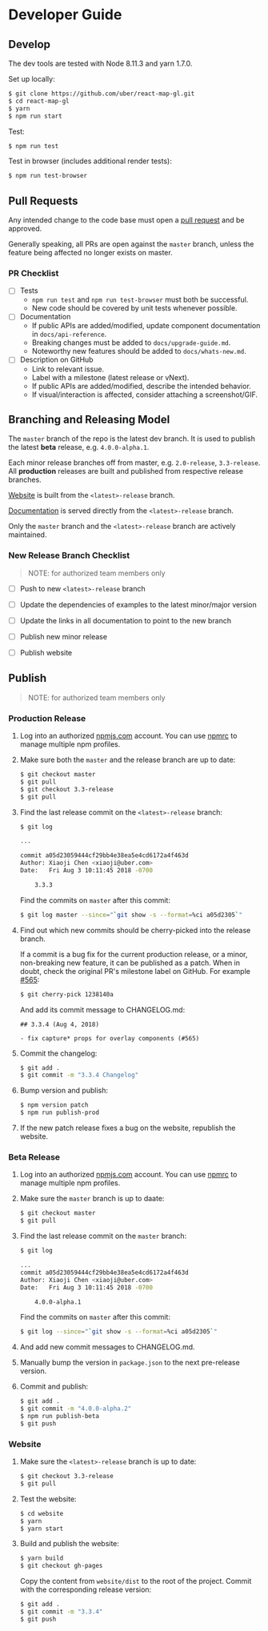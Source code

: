 # Developer Guide

## Develop

The dev tools are tested with Node 8.11.3 and yarn 1.7.0.

Set up locally:

```bash
$ git clone https://github.com/uber/react-map-gl.git
$ cd react-map-gl
$ yarn
$ npm run start
```

Test:

```bash
$ npm run test
```

Test in browser (includes additional render tests):

```bash
$ npm run test-browser
```

## Pull Requests

Any intended change to the code base must open a [pull request](https://help.github.com/articles/creating-a-pull-request/) and be approved. 

Generally speaking, all PRs are open against the `master` branch, unless the feature being affected no longer exists on master.

### PR Checklist

- [ ] Tests
  + `npm run test` and `npm run test-browser` must both be successful.
  + New code should be covered by unit tests whenever possible.
- [ ] Documentation
  + If public APIs are added/modified, update component documentation in `docs/api-reference`.
  + Breaking changes must be added to `docs/upgrade-guide.md`.
  + Noteworthy new features should be added to `docs/whats-new.md`.
- [ ] Description on GitHub
  + Link to relevant issue.
  + Label with a milestone (latest release or vNext).
  + If public APIs are added/modified, describe the intended behavior.
  + If visual/interaction is affected, consider attaching a screenshot/GIF.


## Branching and Releasing Model

The `master` branch of the repo is the latest dev branch. It is used to publish the latest **beta** release, e.g. `4.0.0-alpha.1`.

Each minor release branches off from master, e.g. `2.0-release`, `3.3-release`. All **production** releases are built and published from respective release branches.

[Website](https://uber.github.io/react-map-gl) is built from the `<latest>-release` branch.

[Documentation](https://uber.github.io/react-map-gl/#/Documentation) is served directly from the `<latest>-release` branch.

Only the `master` branch and the `<latest>-release` branch are actively maintained.

### New Release Branch Checklist

> NOTE: for authorized team members only

- [ ] Push to new `<latest>-release` branch
- [ ] Update the dependencies of examples to the latest minor/major version
- [ ] Update the links in all documentation to point to the new branch
- [ ] Publish new minor release
- [ ] Publish website


## Publish

> NOTE: for authorized team members only

### Production Release

1. Log into an authorized [npmjs.com](https://www.npmjs.com/) account. You can use [npmrc](https://www.npmjs.com/package/npmrc) to manage multiple npm profiles.
2. Make sure both the `master` and the release branch are up to date:

    ```bash
    $ git checkout master
    $ git pull
    $ git checkout 3.3-release
    $ git pull
    ```

3. Find the last release commit on the `<latest>-release` branch:

    ```bash
    $ git log

    ...

    commit a05d23059444cf29bb4e38ea5e4cd6172a4f463d
    Author: Xiaoji Chen <xiaoji@uber.com>
    Date:   Fri Aug 3 10:11:45 2018 -0700

        3.3.3
    ```

    Find the commits on `master` after this commit:

    ```bash
    $ git log master --since="`git show -s --format=%ci a05d2305`"
    ```

4. Find out which new commits should be cherry-picked into the release branch.

    If a commit is a bug fix for the current production release, or a minor, non-breaking new feature, it can be published as a patch. When in doubt, check the original PR's milestone label on GitHub. For example [#565](https://github.com/uber/react-map-gl/pull/565):

    ```bash
    $ git cherry-pick 1238140a
    ```

    And add its commit message to CHANGELOG.md:

    ```
    ## 3.3.4 (Aug 4, 2018)

    - fix capture* props for overlay components (#565)
    ```

5. Commit the changelog:

    ```bash
    $ git add .
    $ git commit -m "3.3.4 Changelog"
    ```

6. Bump version and publish:

    ```bash
    $ npm version patch
    $ npm run publish-prod
    ```

7. If the new patch release fixes a bug on the website, republish the website.


### Beta Release

1. Log into an authorized [npmjs.com](https://www.npmjs.com/) account. You can use [npmrc](https://www.npmjs.com/package/npmrc) to manage multiple npm profiles.
2. Make sure the `master` branch is up to daate:

    ```bash
    $ git checkout master
    $ git pull
    ```

3. Find the last release commit on the `master` branch:

    ```bash
    $ git log

    ...
    commit a05d23059444cf29bb4e38ea5e4cd6172a4f463d
    Author: Xiaoji Chen <xiaoji@uber.com>
    Date:   Fri Aug 3 10:11:45 2018 -0700

        4.0.0-alpha.1
    ```

    Find the commits on `master` after this commit:

    ```bash
    $ git log --since="`git show -s --format=%ci a05d2305`"
    ```

4. And add new commit messages to CHANGELOG.md.

5. Manually bump the version in `package.json` to the next pre-release version.

6. Commit and publish:

    ```bash
    $ git add .
    $ git commit -m "4.0.0-alpha.2"
    $ npm run publish-beta
    $ git push
    ```

### Website

1. Make sure the `<latest>-release` branch is up to date:

    ```bash
    $ git checkout 3.3-release
    $ git pull
    ```

2. Test the website:

    ```bash
    $ cd website
    $ yarn
    $ yarn start
    ```

3. Build and publish the website:

    ```bash
    $ yarn build
    $ git checkout gh-pages
    ```

    Copy the content from `website/dist` to the root of the project. Commit with the corresponding release version:

    ```bash
    $ git add .
    $ git commit -m "3.3.4"
    $ git push
    ```
